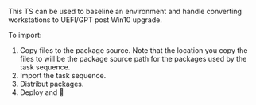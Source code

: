 This TS can be used to baseline an environment and handle converting workstations to UEFI/GPT post Win10 upgrade.

To import:
1) Copy files to the package source.  Note that the location you copy the files to will be the package source path for the packages used by the task sequence.
2) Import the task sequence.
3) Distribut packages.
4) Deploy and :beer:
